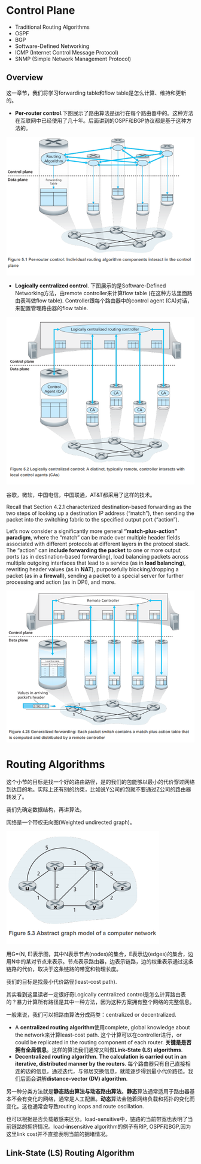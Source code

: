 # Control Plane
- Traditional Routing Algorithms
- OSPF 
- BGP
- Software-Defined Networking
- ICMP (Internet Control Message Protocol)
- SNMP (Simple Network Management Protocol)

## Overview
这一章节，我们将学习forwarding table和flow table是怎么计算、维持和更新的。

- **Per-router control**.下图展示了路由算法是运行在每个路由器中的。这种方法在互联网中已经使用了几十年。后面讲到的OSPF和BGP协议都是基于这种方法的。

![alt text](./images/per-router-control.png)

- **Logically centralized control**. 下图展示的是Software-Defined Networking方法，由remote controller来计算flow table (在这种方法里面路由表叫做flow table). Controller跟每个路由器中的control agent (CA)对话，来配置管理路由器的flow table.

![alt text](./images/logically-centralized-control.png)

谷歌，微软，中国电信，中国联通，AT&T都采用了这样的技术。

Recall that Section 4.2.1 characterized destination-based forwarding as the two steps of looking up a destination IP address (“match”), then sending the packet into the switching fabric to the specified output port (“action”). 

Let’s now consider a significantly more general **“match-plus-action” paradigm**, where the “match” can be made over multiple header fields associated with different protocols at different layers in the protocol stack. The “action” can **include forwarding the packet** to one or more output ports (as in destination-based forwarding), load balancing packets across multiple outgoing interfaces that lead to a service (as in **load balancing**), rewriting header values (as in **NAT**), purposefully blocking/dropping a packet (as in a **firewall**), sending a packet to a special server for further processing and action (as in DPI), and more.

![alt text](./images/generalized-forwarding.png)

# Routing Algorithms
这个小节的目标是找一个好的路由路径，是的我们的包能够以最小的代价穿过网络到达目的地。实际上还有别的约束，比如说Y公司的包就不要通过Z公司的路由器转发了。

我们先确定数据结构，再讲算法。

网络是一个带权无向图(Weighted undirected graph)。

![alt text](./images/abstract-graph-model-of-a-computer-network.png)

用G=(N, E)表示图，其中N表示节点(nodes)的集合，E表示边(edges)的集合，边用N中的某对节点来表示。节点表示路由器，边表示链路，边的权重表示通过这条链路的代价，取决于这条链路的带宽和物理长度。

我们的目标是找最小代价路径(least-cost path). 

其实看到这里读者一定很好奇Logically centralized control是怎么计算路由表的？暴力计算所有路径是其中一种方法，因为这种方案拥有整个网络的完整信息。

一般来说，我们可以把路由算法分成两类：centralized or decentralized.

- A **centralized routing algorithm**使用complete, global knowledge about the network来计算least-cost path. 这个计算可以在controller进行，or could be replicated in the routing component of each router. **关键是是否拥有全局信息**。这样的算法我们通常又叫做**Link-State (LS) algorithms**.
- **Decentralized routing algorithm**. **The calculation is carried out in an iterative, distributed manner by the routers**. 每个路由器只有自己直接相连的边的信息，通过迭代，与邻居交换信息，就能逐步得到最小代价路径。我们后面会讲解**distance-vector (DV) algorithm**.

另一种分类方法就是**静态路由算法与动态路由算法**。**静态**算法通常适用于路由器基本不会有变化的网络，通常是人工配置。**动态**算法会随着网络负载和拓扑的变化而变化。这也通常会导致routing loops and route oscillation.

也可以根据是否负载敏感来区分。load-sensitive中，链路的当前带宽也表明了当前链路的拥挤情况。load-**in**sensitive algorithm的例子有RIP, OSPF和BGP,因为这里link cost并不直接表明当前的拥堵情况。

## Link-State (LS) Routing Algorithm

